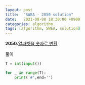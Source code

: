 ```yaml
---
layout: post
title:  "SWEA - 2050 solution"
date:   2021-08-08 18:30:00 +0900
categories: algorithm
tags: [algorithm, SWEA, solution]
---
```

**2050.**[알파벳을 숫자로 변환](https://swexpertacademy.com/main/code/problem/problemDetail.do?problemLevel=1&contestProbId=AV5QLGxKAzQDFAUq&categoryId=AV5QLGxKAzQDFAUq&categoryType=CODE&problemTitle=&orderBy=FIRST_REG_DATETIME&selectCodeLang=PYTHON&select-1=1&pageSize=10&pageIndex=1)

풀이

```python
T = int(input())

for _ in range(T):
    print('#',end='')
```

